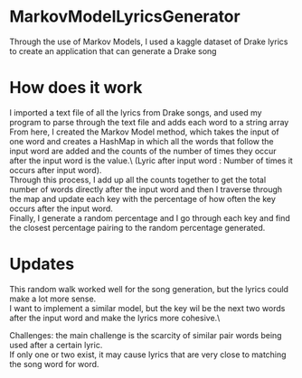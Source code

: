 # MarkovModelLyricsGenerator
Through the use of Markov Models, I used a kaggle dataset of Drake lyrics to create an application that can generate a Drake song

# How does it work
I imported a text file of all the lyrics from Drake songs, and used my program to parse through the text file and adds each word to a string array\
From here, I created the Markov Model method, which takes the input of one word and creates a HashMap in which all the words that follow the input word are added and the counts of the number of times they occur after the input word is the value.\ (Lyric after input word : Number of times it occurs after input word).\
Through this process, I add up all the counts together to get the total number of words directly after the input word and then I traverse through the map and update each key with the percentage of how often the key occurs after the input word.\
Finally, I generate a random percentage and I go through each key and find the closest percentage pairing to the random percentage generated.

# Updates
This random walk worked well for the song generation, but the lyrics could make a lot more sense.\
I want to implement a similar model, but the key wil be the next two words after the input word and make the lyrics more cohesive.\\

Challenges: the main challenge is the scarcity of similar pair words being used after a certain lyric.\
If only one or two exist, it may cause lyrics that are very close to matching the song word for word.
